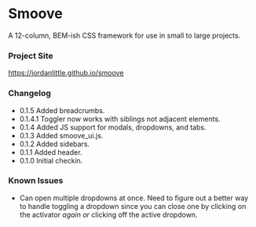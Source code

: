# Smoove
A 12-column, BEM-ish CSS framework for use in small to large projects.

### Project Site

https://jordanlittle.github.io/smoove

### Changelog

* 0.1.5
	Added breadcrumbs.
* 0.1.4.1
	Toggler now works with siblings not adjacent elements.
* 0.1.4
	Added JS support for modals, dropdowns, and tabs.
* 0.1.3
	Added smoove_ui.js.
* 0.1.2
	Added sidebars.
* 0.1.1
	Added header.
* 0.1.0
	Initial checkin.

### Known Issues

* Can open multiple dropdowns at once. Need to figure out a better way to handle toggling a dropdown since you can close one by clicking on the activator _again_ *or* clicking off the active dropdown.